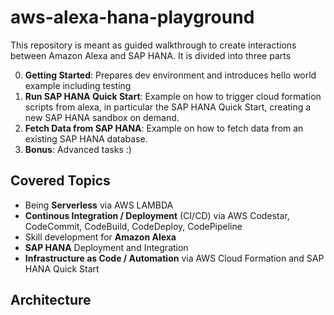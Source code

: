 # aws-alexa-hana-playground

This repository is meant as guided walkthrough to create interactions between Amazon Alexa and SAP HANA.
It is divided into three parts

0. **Getting Started**: Prepares dev environment and introduces hello world example including testing
1. **Run SAP HANA Quick Start**: Example on how to trigger cloud formation scripts from alexa, in particular the SAP HANA Quick Start, creating a new SAP HANA sandbox on demand.
2. **Fetch Data from SAP HANA**: Example on how to fetch data from an existing SAP HANA database.
3. **Bonus**: Advanced tasks :)

## Covered Topics

- Being **Serverless** via AWS LAMBDA 
- **Continous Integration / Deployment** (CI/CD) via AWS Codestar, CodeCommit, CodeBuild, CodeDeploy, CodePipeline
- Skill development for **Amazon Alexa**
- **SAP HANA** Deployment and Integration
- **Infrastructure as Code / Automation** via AWS Cloud Formation and SAP HANA Quick Start

## Architecture